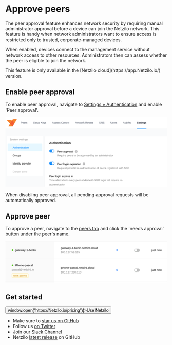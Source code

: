 

# Approve peers
The peer approval feature enhances network security by requiring manual administrator approval before a device can join the Netzilo network.
This feature is handy when network administrators want to ensure access is restricted only to trusted, corporate-managed devices.

When enabled, devices connect to the management service without network access to other resources.
Administrators then can assess whether the peer is eligible to join the network.

<Note>
    This feature is only available in the [Netzilo cloud](https://app.Netzilo.io/) version.
</Note>

## Enable peer approval
To enable peer approval, navigate to [Settings &raquo; Authentication](https://app.Netzilo.io/settings) and enable 'Peer approval'.

<p>
    <img src="/docs-static/img/how-to-guides/peer-approval-settings.png" alt="peer-approval-settings" className="imagewrapper"/>
</p>

<Note>
    When disabling peer approval, all pending approval requests will be automatically approved.
</Note>

## Approve peer
To approve a peer, navigate to the [peers tab](https://app.Netzilo.io/peers) and click the 'needs approval' button under the peer's name.

<p>
    <img src="/docs-static/img/how-to-guides/peer-needs-approval.png" alt="peer-needs-approval" className="imagewrapper"/>
</p>

## Get started
<p float="center" >
    <Button name="button" className="button-5" onClick={() => window.open("https://Netzilo.io/pricing")}>Use Netzilo</Button>
</p>

- Make sure to [star us on GitHub](https://github.com/Netziloio/Netzilo)
- Follow us [on Twitter](https://twitter.com/Netzilo)
- Join our [Slack Channel](https://join.slack.com/t/Netziloio/shared_invite/zt-vrahf41g-ik1v7fV8du6t0RwxSrJ96A)
- Netzilo [latest release](https://github.com/Netziloio/Netzilo/releases) on GitHub